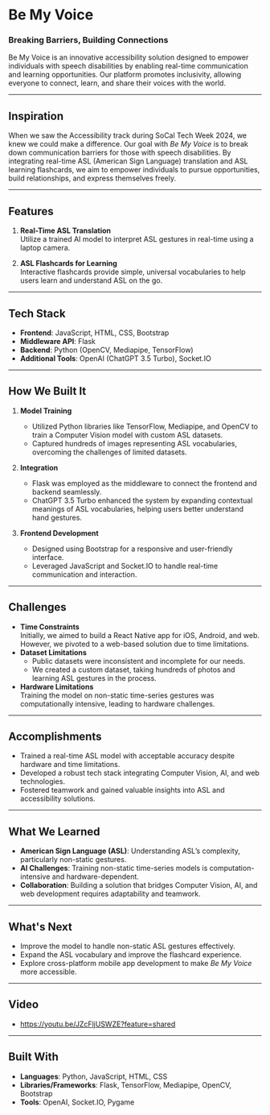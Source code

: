 # Be My Voice

### **Breaking Barriers, Building Connections**

Be My Voice is an innovative accessibility solution designed to empower individuals with speech disabilities by enabling real-time communication and learning opportunities. Our platform promotes inclusivity, allowing everyone to connect, learn, and share their voices with the world.

---

## **Inspiration**
When we saw the Accessibility track during SoCal Tech Week 2024, we knew we could make a difference. Our goal with *Be My Voice* is to break down communication barriers for those with speech disabilities. By integrating real-time ASL (American Sign Language) translation and ASL learning flashcards, we aim to empower individuals to pursue opportunities, build relationships, and express themselves freely.

---

## **Features**
1. **Real-Time ASL Translation**  
   Utilize a trained AI model to interpret ASL gestures in real-time using a laptop camera.
   
2. **ASL Flashcards for Learning**  
   Interactive flashcards provide simple, universal vocabularies to help users learn and understand ASL on the go.

---

## **Tech Stack**
- **Frontend**: JavaScript, HTML, CSS, Bootstrap  
- **Middleware API**: Flask  
- **Backend**: Python (OpenCV, Mediapipe, TensorFlow)  
- **Additional Tools**: OpenAI (ChatGPT 3.5 Turbo), Socket.IO  

---

## **How We Built It**
1. **Model Training**  
   - Utilized Python libraries like TensorFlow, Mediapipe, and OpenCV to train a Computer Vision model with custom ASL datasets.
   - Captured hundreds of images representing ASL vocabularies, overcoming the challenges of limited datasets.

2. **Integration**  
   - Flask was employed as the middleware to connect the frontend and backend seamlessly.  
   - ChatGPT 3.5 Turbo enhanced the system by expanding contextual meanings of ASL vocabularies, helping users better understand hand gestures.

3. **Frontend Development**  
   - Designed using Bootstrap for a responsive and user-friendly interface.
   - Leveraged JavaScript and Socket.IO to handle real-time communication and interaction.

---

## **Challenges**
- **Time Constraints**  
  Initially, we aimed to build a React Native app for iOS, Android, and web. However, we pivoted to a web-based solution due to time limitations.  
- **Dataset Limitations**  
  - Public datasets were inconsistent and incomplete for our needs.  
  - We created a custom dataset, taking hundreds of photos and learning ASL gestures in the process.  
- **Hardware Limitations**  
  Training the model on non-static time-series gestures was computationally intensive, leading to hardware challenges.

---

## **Accomplishments**
- Trained a real-time ASL model with acceptable accuracy despite hardware and time limitations.  
- Developed a robust tech stack integrating Computer Vision, AI, and web technologies.  
- Fostered teamwork and gained valuable insights into ASL and accessibility solutions.

---

## **What We Learned**
- **American Sign Language (ASL)**: Understanding ASL’s complexity, particularly non-static gestures.  
- **AI Challenges**: Training non-static time-series models is computation-intensive and hardware-dependent.  
- **Collaboration**: Building a solution that bridges Computer Vision, AI, and web development requires adaptability and teamwork.

---

## **What's Next**
- Improve the model to handle non-static ASL gestures effectively.  
- Expand the ASL vocabulary and improve the flashcard experience.  
- Explore cross-platform mobile app development to make *Be My Voice* more accessible.

---

## **Video**
- https://youtu.be/JZcFljUSWZE?feature=shared

---

## **Built With**
- **Languages**: Python, JavaScript, HTML, CSS  
- **Libraries/Frameworks**: Flask, TensorFlow, Mediapipe, OpenCV, Bootstrap  
- **Tools**: OpenAI, Socket.IO, Pygame  
